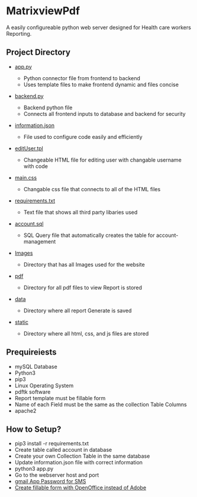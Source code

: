 # MatrixviewPdf

A easily configureable python web server designed for Health care workers Reporting.

## **Project Directory**

- [app.py](app.py)

  - Python connector file from frontend to backend
  - Uses template files to make frontend dynamic and files concise
- [backend.py](backend.py)

  - Backend python file
  - Connects all frontend inputs to database and backend for security
- [information.json](information.json)

  - File used to configure code easily and efficiently
- [editUser.tpl](/static/editUser.tpl)

  - Changeable HTML file for editing user with changable username with code
- [main.css](/static/main.css)

  - Changable css file that connects to all of the HTML files
- [requirements.txt](requirements.txt)

  - Text file that shows all third party libaries used
- [account.sql](account.sql)

  - SQL Query file that automatically creates the table for account-management
- [Images](/images)

  - Directory that has all Images used for the website
- [pdf](/pdf)

  - Directory for all pdf files to view Report is stored
- [data](/data)

  - Directory where all report Generate is saved
- [static](/static)

  - Directory where all html, css, and js files are stored

## **Prequireiests**

- mySQL Database
- Python3
- pip3
- Linux Operating System
- pdftk software
- Report template must be fillable form
- Name of each Field must be the same as the collection Table Columns
- apache2

## **How to Setup?**

- pip3 install -r requirements.txt
- Create table called account in database
- Create your own Collection Table in the same database
- Update information.json file with correct information
- python3 app.py
- Go to the webserver host and port
- [gmail App Password for SMS](https://support.google.com/accounts/answer/185833?hl=en)
- [Create fillable form with OpenOffice instead of Adobe](http://foersom.com/org/HowTo/OoCreatePdfForm.htmlhttp://foersom.com/org/HowTo/OoCreatePdfForm.html)
